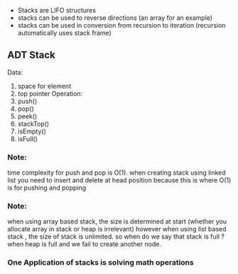 - Stacks are LIFO structures
- stacks can be used to reverse directions (an array for an example)
- stacks can be used in conversion from recursion to iteration (recursion automatically uses stack frame)
## ADT Stack 
Data:
1. space for element
2. top pointer
Operation:
1. push()
2. pop()
3. peek()
4. stackTop()
5. isEmpty()
6. isFull()

### Note:
time complexity for push and pop is O(1).
when creating stack using linked list you need to insert and delete at head position because this is where O(1) is for pushing and popping
### Note:
when using array based stack, the size is determined at start (whether you allocate array in stack or heap is irrelevant)
however when using list based stack , the size of stack is unlimited.
so when do we say that stack is full ? when heap is full and we fail to create another node.

### One Application of stacks is solving math operations
